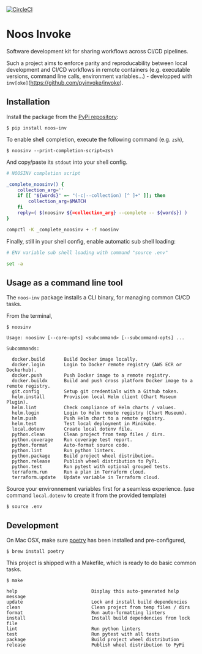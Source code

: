 [![CircleCI](https://circleci.com/gh/noosenergy/noos-invoke.svg?style=svg&circle-token=5b4d9fc54d8987081b7c4a9a79fa8b436e70930c)](https://circleci.com/gh/noosenergy/noos-invoke)

# Noos Invoke

Software development kit for sharing workflows across CI/CD pipelines.

Such a project aims to enforce parity and reproducability between local development and CI/CD workflows in remote containers (e.g. executable versions, command line calls, environment variables...) - developped with `inv[oke]`(https://github.com/pyinvoke/invoke).

## Installation

Install the package from the [PyPi repository](https://pypi.org/project/noos-inv/):

    $ pip install noos-inv

To enable shell completion, execute the following command (e.g. `zsh`),

    $ noosinv --print-completion-script=zsh

And copy/paste its `stdout` into your shell config.

```bash
# NOOSINV completion script

_complete_noosinv() {
    collection_arg=''
    if [[ "${words}" =~ "(-c|--collection) [^ ]+" ]]; then
        collection_arg=$MATCH
    fi
    reply=( $(noosinv ${=collection_arg} --complete -- ${words}) )
}

compctl -K _complete_noosinv + -f noosinv
```

Finally, still in your shell config, enable automatic sub shell loading:

```bash
# ENV variable sub shell loading with command "source .env"

set -a
```

## Usage as a command line tool

The `noos-inv` package installs a CLI binary, for managing common CI/CD tasks.

From the terminal,

```
$ noosinv

Usage: noosinv [--core-opts] <subcommand> [--subcommand-opts] ...

Subcommands:

  docker.build       Build Docker image locally.
  docker.login       Login to Docker remote registry (AWS ECR or Dockerhub).
  docker.push        Push Docker image to a remote registry.
  docker.buildx      Build and push cross platform Docker image to a remote registry.
  git.config         Setup git credentials with a Github token.
  helm.install       Provision local Helm client (Chart Museum Plugin).
  helm.lint          Check compliance of Helm charts / values.
  helm.login         Login to Helm remote registry (Chart Museum).
  helm.push          Push Helm chart to a remote registry.
  helm.test          Test local deployment in Minikube.
  local.dotenv       Create local dotenv file.
  python.clean       Clean project from temp files / dirs.
  python.coverage    Run coverage test report.
  python.format      Auto-format source code.
  python.lint        Run python linters.
  python.package     Build project wheel distribution.
  python.release     Publish wheel distribution to PyPi.
  python.test        Run pytest with optional grouped tests.
  terraform.run      Run a plan in Terraform cloud.
  terraform.update   Update variable in Terraform cloud.
```

Source your environnement variables first for a seamless experience.
(use command `local.dotenv` to create it from the provided template)

    $ source .env

## Development

On Mac OSX, make sure [poetry](https://python-poetry.org/) has been installed and pre-configured,

    $ brew install poetry

This project is shipped with a Makefile, which is ready to do basic common tasks.

```
$ make

help                           Display this auto-generated help message
update                         Lock and install build dependencies
clean                          Clean project from temp files / dirs
format                         Run auto-formatting linters
install                        Install build dependencies from lock file
lint                           Run python linters
test                           Run pytest with all tests
package                        Build project wheel distribution
release                        Publish wheel distribution to PyPi
```
